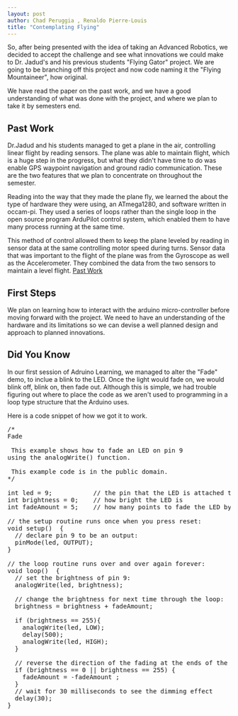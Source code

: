 ```yaml
---
layout: post
author: Chad Peruggia , Renaldo Pierre-Louis
title: "Contemplating Flying"
---
```


So, after being presented with the idea of taking an Advanced Robotics, we decided to accept the challenge and see what innovations we could make to Dr. Jadud's and his previous students "Flying Gator" project.  We are going to be branching off this project and now code naming it the "Flying Mountaineer", how original. 

We have read the paper on the past work, and we have a good understanding of what was done with the project, and where we plan to take it by semesters end.

## Past Work

Dr.Jadud and his students managed to get a plane in the air, controlling linear flight by reading sensors.  The plane was able to maintain flight, which is a huge step in the progress, but what they didn't have time to do was enable GPS waypoint navigation and ground radio communication.  These are the two features that we plan to concentrate on throughout the semester. 

Reading into the way that they made the plane fly, we learned the about the type of hardware they were using, an ATmega1280, and software written in occam-pi.  They used a series of loops rather than the single loop in the open source program ArduPilot control system, which enabled them to have many process running at the same time.

This method of control allowed them to keep the plane leveled by reading in sensor data at the same controlling motor speed during turns.  Sensor data that was important to the flight of the plane was from the Gyroscope as well as the Accelerometer.  They combined the data from the two sensors to maintain a level flight.  [Past Work](http://rockalypse.org/blogs/flyinggator)

## First Steps

We plan on learning how to interact with the arduino micro-controller before moving forward with the project.  We need to have an understanding of the hardware and its limitations so we can devise a well planned design and approach to planned innovations.

## Did You Know

In our first session of Adruino Learning, we managed to alter the "Fade" demo, to inclue a blink to the LED.  Once the light would fade on, we would blink off, blink on, then fade out.  Although this is simple, we had trouble figuring out where to place the code as we aren't used to programming in a loop type structure that the Arduino uses.

Here is a code snippet of how we got it to work.

<pre>
/*
Fade

 This example shows how to fade an LED on pin 9
using the analogWrite() function.

 This example code is in the public domain.
*/

int led = 9;           // the pin that the LED is attached to
int brightness = 0;    // how bright the LED is
int fadeAmount = 5;    // how many points to fade the LED by

// the setup routine runs once when you press reset:
void setup()  { 
  // declare pin 9 to be an output:
  pinMode(led, OUTPUT);
} 

// the loop routine runs over and over again forever:
void loop()  { 
  // set the brightness of pin 9:
  analogWrite(led, brightness);    

  // change the brightness for next time through the loop:
  brightness = brightness + fadeAmount;
  
  if (brightness == 255){
    analogWrite(led, LOW);
    delay(500);
    analogWrite(led, HIGH);
  }
  
  // reverse the direction of the fading at the ends of the fade: 
  if (brightness == 0 || brightness == 255) {
    fadeAmount = -fadeAmount ; 
  }     
  // wait for 30 milliseconds to see the dimming effect    
  delay(30);  
}
</pre>